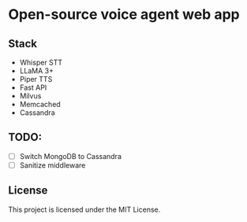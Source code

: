 # Open-source voice agent web app 

## Stack
- Whisper STT
- LLaMA 3+
- Piper TTS
- Fast API
- Milvus
- Memcached
- Cassandra

## TODO:
- [ ] Switch MongoDB to Cassandra
- [ ] Sanitize middleware

## License
This project is licensed under the MIT License.

